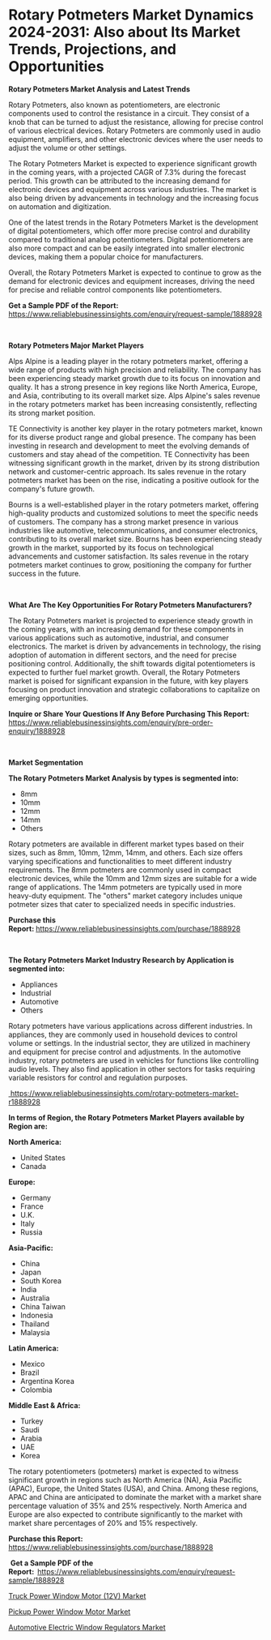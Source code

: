 <p><h1>Rotary Potmeters Market Dynamics 2024-2031: Also about Its Market Trends, Projections, and Opportunities</h1></p><p><strong>Rotary Potmeters Market Analysis and Latest Trends</strong></p>
<p><p>Rotary Potmeters, also known as potentiometers, are electronic components used to control the resistance in a circuit. They consist of a knob that can be turned to adjust the resistance, allowing for precise control of various electrical devices. Rotary Potmeters are commonly used in audio equipment, amplifiers, and other electronic devices where the user needs to adjust the volume or other settings.</p><p>The Rotary Potmeters Market is expected to experience significant growth in the coming years, with a projected CAGR of 7.3% during the forecast period. This growth can be attributed to the increasing demand for electronic devices and equipment across various industries. The market is also being driven by advancements in technology and the increasing focus on automation and digitization.</p><p>One of the latest trends in the Rotary Potmeters Market is the development of digital potentiometers, which offer more precise control and durability compared to traditional analog potentiometers. Digital potentiometers are also more compact and can be easily integrated into smaller electronic devices, making them a popular choice for manufacturers.</p><p>Overall, the Rotary Potmeters Market is expected to continue to grow as the demand for electronic devices and equipment increases, driving the need for precise and reliable control components like potentiometers.</p></p>
<p><strong>Get a Sample PDF of the Report:&nbsp;</strong> <a href="https://www.reliablebusinessinsights.com/enquiry/request-sample/1888928">https://www.reliablebusinessinsights.com/enquiry/request-sample/1888928</a></p>
<p>&nbsp;</p>
<p><strong>Rotary Potmeters Major Market Players</strong></p>
<p><p>Alps Alpine is a leading player in the rotary potmeters market, offering a wide range of products with high precision and reliability. The company has been experiencing steady market growth due to its focus on innovation and quality. It has a strong presence in key regions like North America, Europe, and Asia, contributing to its overall market size. Alps Alpine's sales revenue in the rotary potmeters market has been increasing consistently, reflecting its strong market position.</p><p>TE Connectivity is another key player in the rotary potmeters market, known for its diverse product range and global presence. The company has been investing in research and development to meet the evolving demands of customers and stay ahead of the competition. TE Connectivity has been witnessing significant growth in the market, driven by its strong distribution network and customer-centric approach. Its sales revenue in the rotary potmeters market has been on the rise, indicating a positive outlook for the company's future growth.</p><p>Bourns is a well-established player in the rotary potmeters market, offering high-quality products and customized solutions to meet the specific needs of customers. The company has a strong market presence in various industries like automotive, telecommunications, and consumer electronics, contributing to its overall market size. Bourns has been experiencing steady growth in the market, supported by its focus on technological advancements and customer satisfaction. Its sales revenue in the rotary potmeters market continues to grow, positioning the company for further success in the future.</p></p>
<p>&nbsp;</p>
<p><strong>What Are The Key Opportunities For Rotary Potmeters Manufacturers?</strong></p>
<p><p>The Rotary Potmeters market is projected to experience steady growth in the coming years, with an increasing demand for these components in various applications such as automotive, industrial, and consumer electronics. The market is driven by advancements in technology, the rising adoption of automation in different sectors, and the need for precise positioning control. Additionally, the shift towards digital potentiometers is expected to further fuel market growth. Overall, the Rotary Potmeters market is poised for significant expansion in the future, with key players focusing on product innovation and strategic collaborations to capitalize on emerging opportunities.</p></p>
<p><strong>Inquire or Share Your Questions If Any Before Purchasing This Report:</strong> <a href="https://www.reliablebusinessinsights.com/enquiry/pre-order-enquiry/1888928">https://www.reliablebusinessinsights.com/enquiry/pre-order-enquiry/1888928</a></p>
<p>&nbsp;</p>
<p><strong>Market Segmentation</strong></p>
<p><strong>The Rotary Potmeters Market Analysis by types is segmented into:</strong></p>
<p><ul><li>8mm</li><li>10mm</li><li>12mm</li><li>14mm</li><li>Others</li></ul></p>
<p><p>Rotary potmeters are available in different market types based on their sizes, such as 8mm, 10mm, 12mm, 14mm, and others. Each size offers varying specifications and functionalities to meet different industry requirements. The 8mm potmeters are commonly used in compact electronic devices, while the 10mm and 12mm sizes are suitable for a wide range of applications. The 14mm potmeters are typically used in more heavy-duty equipment. The "others" market category includes unique potmeter sizes that cater to specialized needs in specific industries.</p></p>
<p><strong>Purchase this Report:&nbsp;</strong><a href="https://www.reliablebusinessinsights.com/purchase/1888928">https://www.reliablebusinessinsights.com/purchase/1888928</a></p>
<p>&nbsp;</p>
<p><strong>The Rotary Potmeters Market Industry Research by Application is segmented into:</strong></p>
<p><ul><li>Appliances</li><li>Industrial</li><li>Automotive</li><li>Others</li></ul></p>
<p><p>Rotary potmeters have various applications across different industries. In appliances, they are commonly used in household devices to control volume or settings. In the industrial sector, they are utilized in machinery and equipment for precise control and adjustments. In the automotive industry, rotary potmeters are used in vehicles for functions like controlling audio levels. They also find application in other sectors for tasks requiring variable resistors for control and regulation purposes.</p></p>
<p><a href="https://www.reliablebusinessinsights.com/rotary-potmeters-market-r1888928">&nbsp;https://www.reliablebusinessinsights.com/rotary-potmeters-market-r1888928</a></p>
<p><strong>In terms of Region, the Rotary Potmeters Market Players available by Region are:</strong></p>
<p>
    <p> <strong> North America: </strong>
        <ul>
            <li>United States</li>
            <li>Canada</li>
        </ul>
        </p> 
    <p> <strong> Europe: </strong>
        <ul>
            <li>Germany</li>
            <li>France</li>
            <li>U.K.</li>
            <li>Italy</li>
            <li>Russia</li>
        </ul>
        </p> 
    <p> <strong> Asia-Pacific: </strong>
        <ul>
            <li>China</li>
            <li>Japan</li>
            <li>South Korea</li>
            <li>India</li>
            <li>Australia</li>
            <li>China Taiwan</li>
            <li>Indonesia</li>
            <li>Thailand</li>
            <li>Malaysia</li>
        </ul>
        </p> 
    <p> <strong> Latin America: </strong>
        <ul>
            <li>Mexico</li>
            <li>Brazil</li>
            <li>Argentina Korea</li>
            <li>Colombia</li>
        </ul>
        </p> 
    <p> <strong> Middle East & Africa: </strong>
        <ul>
            <li>Turkey</li>
            <li>Saudi</li>
            <li>Arabia</li>
            <li>UAE</li>
            <li>Korea</li>
        </ul>
    </p>
    </p>
<p><p>The rotary potentiometers (potmeters) market is expected to witness significant growth in regions such as North America (NA), Asia Pacific (APAC), Europe, the United States (USA), and China. Among these regions, APAC and China are anticipated to dominate the market with a market share percentage valuation of 35% and 25% respectively. North America and Europe are also expected to contribute significantly to the market with market share percentages of 20% and 15% respectively.</p></p>
<p><strong>Purchase this Report: </strong><a href="https://www.reliablebusinessinsights.com/purchase/1888928">https://www.reliablebusinessinsights.com/purchase/1888928</a></p>
<p>&nbsp;<strong>Get a Sample PDF of the Report:&nbsp;&nbsp;</strong><a href="https://www.reliablebusinessinsights.com/enquiry/request-sample/1888928">https://www.reliablebusinessinsights.com/enquiry/request-sample/1888928</a></p>
<p><strong></strong></p>
<p><p><a href="https://github.com/eeenafisainka/Market-Research-Report-List-1/blob/main/truck-power-window-motor-12v-market.md">Truck Power Window Motor (12V) Market</a></p><p><a href="https://github.com/mooaaztarek/Market-Research-Report-List-1/blob/main/pickup-power-window-motor-market.md">Pickup Power Window Motor Market</a></p><p><a href="https://github.com/liliskanaya73/Market-Research-Report-List-1/blob/main/automotive-electric-window-regulators-market.md">Automotive Electric Window Regulators Market</a></p></p>